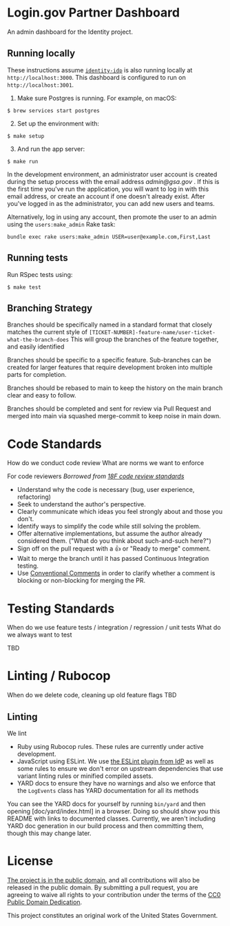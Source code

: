# Login.gov Partner Dashboard

An admin dashboard for the Identity project.

## Running locally

These instructions assume [`identity-idp`](https://github.com/18F/identity-idp) is also running locally at `http://localhost:3000`. This dashboard is configured to run on `http://localhost:3001`.

1. Make sure Postgres is running. For example, on macOS:

  ```
  $ brew services start postgres
  ```

2. Set up the environment with:

  ```
  $ make setup
  ```

3. And run the app server:

  ```
  $ make run
  ```

In the development environment, an administrator user account is created during the setup process with the email address _admin@gsa.gov_ . If this is the first time you've run the application, you will want to log in with this email address, or create an account if one doesn't already exist. After you've logged in as the administrator, you can add new users and teams.

Alternatively, log in using any account, then promote the user to an admin using the `users:make_admin` Rake task:

`bundle exec rake users:make_admin USER=user@example.com,First,Last`

## Running tests

Run RSpec tests using:

```
$ make test
```

## Branching Strategy

Branches should be specifically named in a standard format that closely matches the current style of `[TICKET-NUMBER]-feature-name/user-ticket-what-the-branch-does` This will group the branches of the feature together, and easily identified

Branches should be specific to a specific feature. Sub-branches can be created for larger features that require development broken into multiple parts for completion.

Branches should be rebased to main to keep the history on the main branch clear and easy to follow.

Branches should be completed and sent for review via Pull Request and merged into main via squashed merge-commit to keep noise in main down.

# Code Standards
How do we conduct code review
What are norms we want to enforce

For code reviewers 
*Borrowed from [18F code review standards](https://guides.18f.org/engineering/our-approach/code-review/)*

- Understand why the code is necessary (bug, user experience, refactoring)
- Seek to understand the author's perspective.
- Clearly communicate which ideas you feel strongly about and those you don't.
- Identify ways to simplify the code while still solving the problem.
- Offer alternative implementations, but assume the author already considered them. ("What do you think about such-and-such here?")
- Sign off on the pull request with a :thumbsup: or "Ready to merge" comment.
- Wait to merge the branch until it has passed Continuous Integration testing.
- Use [Conventional Comments](https://conventionalcomments.org/) in order to clarify whether a comment is blocking or non-blocking for merging the PR.

# Testing Standards
When do we use feature tests / integration / regression / unit tests
What do we always want to test

TBD

# Linting / Rubocop
When do we delete code, cleaning up old feature flags
TBD

## Linting

We lint
* Ruby using Rubocop rules. These rules are currently under active development.
* JavaScript using ESLint. We use [the ESLint plugin from IdP](https://github.com/18F/identity-idp/tree/main/app/javascript/packages/eslint-plugin) as well as some rules to ensure we don't error on upstream dependencies that use variant linting rules or minified compiled assets.
* YARD docs to ensure they have no warnings and also we enforce that the `LogEvents` class has YARD documentation for all its methods

You can see the YARD docs for yourself by running `bin/yard` and then opening [doc/yard/index.html] in a browser. Doing so should show you this README with links to documented classes. Currently, we aren't including YARD doc generation in our build process and then committing them, though this may change later.

# License

[The project is in the public domain](LICENSE.md), and all contributions will also be released in the public domain. By submitting a pull request, you are agreeing to waive all rights to your contribution under the terms of the [CC0 Public Domain Dedication](http://creativecommons.org/publicdomain/zero/1.0/).

This project constitutes an original work of the United States Government.
